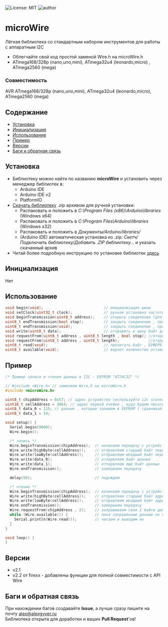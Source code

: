 ![License: MIT](https://img.shields.io/badge/License-MIT-green.svg)
![author](https://img.shields.io/badge/author-AlexGyver-informational.svg)
# microWire
Лёгкая библиотека со стандартным набором инструментов для работы с аппаратным I2C
- Облегчайте свой код простой заменой Wire.h на microWire.h
- ATmega168/328p (nano,uno,mini), ATmega32u4 (leonardo,micro) , ATmega2560 (mega)

### Совместимость
AVR ATmega168/328p (nano,uno,mini), ATmega32u4 (leonardo,micro), ATmega2560 (mega)

## Содержание
- [Установка](#install)
- [Инициализация](#init)
- [Использование](#usage)
- [Пример](#example)
- [Версии](#versions)
- [Баги и обратная связь](#feedback)

<a id="install"></a>
## Установка
- Библиотеку можно найти по названию **microWire** и установить через менеджер библиотек в:
    - Arduino IDE
    - Arduino IDE v2
    - PlatformIO
- [Скачать библиотеку](https://github.com/GyverLibs/microWire/archive/refs/heads/main.zip) .zip архивом для ручной установки:
    - Распаковать и положить в *C:\Program Files (x86)\Arduino\libraries* (Windows x64)
    - Распаковать и положить в *C:\Program Files\Arduino\libraries* (Windows x32)
    - Распаковать и положить в *Документы/Arduino/libraries/*
    - (Arduino IDE) автоматическая установка из .zip: *Скетч/Подключить библиотеку/Добавить .ZIP библиотеку…* и указать скачанный архив
- Читай более подробную инструкцию по установке библиотек [здесь](https://alexgyver.ru/arduino-first/#%D0%A3%D1%81%D1%82%D0%B0%D0%BD%D0%BE%D0%B2%D0%BA%D0%B0_%D0%B1%D0%B8%D0%B1%D0%BB%D0%B8%D0%BE%D1%82%D0%B5%D0%BA)

<a id="init"></a>
## Инициализация
Нет

<a id="usage"></a>
## Использование
```cpp
void begin(void);            				// инициализация шины
void setClock(uint32_t clock);       		// ручная установка частоты шины 31-900 kHz (в герцах)
void beginTransmission(uint8_t address); 	// открыть соединение (для записи данных)
uint8_t endTransmission(bool stop);  		// закрыть соединение , произвести stop или restart (по умолчанию - stop)
uint8_t endTransmission(void);  			// закрыть соединение , произвести stop
void write(uint8_t data);                	// отправить в шину байт данных , отправка производится сразу , формат - byte "unsigned char"
void requestFrom(uint8_t address , uint8_t length , bool stop); //открыть соединение и запросить данные от устройства, отпустить или удержать шину
void requestFrom(uint8_t address , uint8_t length);  			//открыть соединение и запросить данные от устройства, отпустить шину
uint8_t read(void);                      	// прочитать байт , БУФЕРА НЕТ!!! , читайте сразу все запрошенные байты , stop или restart после чтения последнего байта, настраивается в requestFrom
uint8_t available(void);                 	// вернет количество оставшихся для чтения байт
```

<a id="example"></a>
## Пример
```cpp
/* Пример записи и чтения данных в I2C - EEPROM "AT24C32" */

// #include <Wire.h> // заменяем Wire.h на microWire.h
#include <microWire.h>

uint8_t chipAddress = 0x57; // адрес устройства (используйте i2c scaner для определения)
uint16_t cellAddress = 3064; // адрес первой ячейки , куда будем писать и откуда читать
uint8_t data_0 = 115; // данные , которые запишем в EEPROM ( сравнивайте с этим числом при чтении )
uint8_t data_1 = 14;

void setup() {
  Serial.begin(9600);
  Wire.begin();

  /* запись */
  Wire.beginTransmission(chipAddress);  // начинаем передачу с устройством , зовем по адресу
  Wire.write(highByte(cellAddress));    // отправляем старший байт первой адреса ячейки
  Wire.write(lowByte(cellAddress));     // отправляем младший байт первой адреса ячейки
  Wire.write(data_0);                   // отпарвляем байт данных
  Wire.write(data_1);                   // отпарвляем еще байт данных
  Wire.endTransmission();               // завершаем передачу

  delay(50);                            // подождем

  /* чтение */
  Wire.beginTransmission(chipAddress);  // начинаем передачу с устройством , зовем по адресу
  Wire.write(highByte(cellAddress));    // отправляем старший байт адреса  первой ячейки
  Wire.write(lowByte(cellAddress));     // отправляем младший байт адреса  первой ячейки
  Wire.endTransmission();               // завершаем передачу
  Wire.requestFrom(chipAddress , 2);    // запрашиваем свои 2 байта данных
  while (Wire.available()) {            // пока запрошенные данные не кончились
    Serial.println(Wire.read());        // читаем и выводим их
  }
}

void loop() {
}
```

<a id="versions"></a>
## Версии
- v2.1
- v2.2 от firexx - добавлены функции для полной совместимости с API Wire

<a id="feedback"></a>
## Баги и обратная связь
При нахождении багов создавайте **Issue**, а лучше сразу пишите на почту [alex@alexgyver.ru](mailto:alex@alexgyver.ru)  
Библиотека открыта для доработки и ваших **Pull Request**'ов!
